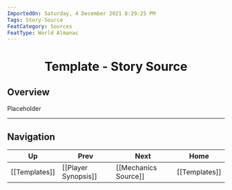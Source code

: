 ```yaml
---
ImportedOn: Saturday, 4 December 2021 8:29:25 PM
Tags: Story-Source
FeatCategory: Sources
FeatType: World Almanac
---
```

# <center>Template - Story Source</center>

## Overview

Placeholder


---
## Navigation
| Up | Prev | Next | Home |
|----|------|------|------|
| [[Templates]] | [[Player Synopsis]] | [[Mechanics Source]] | [[Templates]] |
